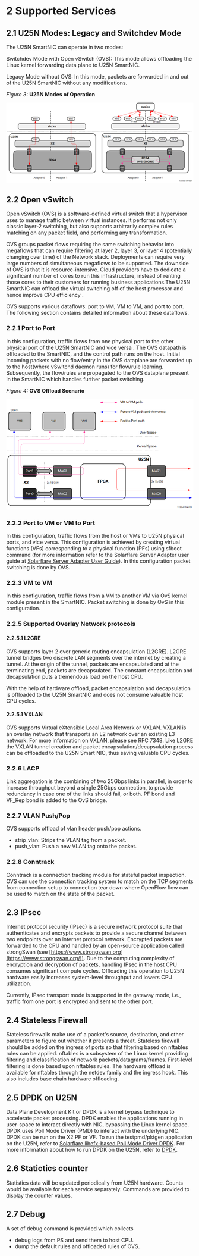 # 2 Supported Services

## 2.1 U25N Modes: Legacy and Switchdev Mode

The U25N SmartNIC can operate in two modes:

Switchdev Mode with Open vSwitch (OVS): This mode allows offloading the Linux kernel forwarding data plane to U25N SmartNIC.

Legacy Mode without OVS: In this mode, packets are forwarded in and out of the U25N SmartNIC without any modifications.

*Figure 3:* **U25N Modes of Operation**

![X25548-091321](./media/nec1631059820936_LowRes.png)

## 2.2 Open vSwitch

Open vSwitch (OVS) is a software-defined virtual switch that a hypervisor uses to manage traffic between virtual instances. It performs not only classic layer-2 switching, but also supports arbitrarily complex rules matching on any packet field, and performing any transformation.

OVS groups packet flows requiring the same switching behavior into megaflows that can require filtering at layer 2, layer 3, or layer 4 (potentially changing over time) of the Network stack. Deployments can require very large numbers of simultaneous megaflows to be supported. The downside of OVS is that it is resource-intensive. Cloud providers have to dedicate a significant number of cores to run this infrastructure, instead of renting those cores to their customers for running business applications.The U25N SmartNIC can offload the virtual switching off of the host processor and hence improve CPU efficiency .

OVS supports various dataflows: port to VM, VM to VM, and port to port. The following section contains detailed information about these dataflows.

### 2.2.1 Port to Port

In this configuration, traffic flows from one physical port to the other physical port of the U25N SmartNIC and vice versa . The OVS datapath is offloaded to the SmartNIC, and the control path runs on the host. Initial incoming packets with no flow/entry in the OVS dataplane are forwarded up to the host(where vSwitchd daemon runs) for flow/rule learning. Subsequently, the flow/rules are propagated to the OVS dataplane present in the SmartNIC which handles further packet switching.

*Figure 4:* **OVS Offload Scenario**

![X25547-090821](./media/tpu1631061219038_LowRes.png)

### 2.2.2 Port to VM or VM to Port

In this configuration, traffic flows from the host or VMs to U25N physical ports, and vice versa. This configuration is achieved by creating virtual functions (VFs) corresponding to a physical function (PFs) using sfboot command (for more information refer to the Solarflare Server Adapter user guide at [Solarflare Server Adapter User Guide](https://www.xilinx.com/support/download/nic-software-and-drivers.html#drivers-software)). In this configuration packet switching is done by OVS.

### 2.2.3 VM to VM

In this configuration, traffic flows from a VM to another VM via OvS kernel module present in the SmartNIC. Packet switching is done by OvS in this configuration.

### 2.2.5 Supported Overlay Network protocols

#### 2.2.5.1 L2GRE

OVS supports layer 2 over generic routing encapsulation (L2GRE). L2GRE tunnel bridges two discrete LAN segments over the internet by creating a tunnel. At the origin of the tunnel, packets are encapsulated and at the terminating end, packets are decapsulated. The constant encapsulation and decapsulation puts a tremendous load on the host CPU.

With the help of hardware offload, packet encapsulation and decapsulation is offloaded to the U25N SmartNIC and does not consume valuable host CPU cycles.

#### 2.2.5.1 VXLAN

OVS supports Virtual eXtensible Local Area Network or VXLAN. VXLAN is an overlay network that transports an L2 network over an existing L3 network. For more information on VXLAN, please see RFC 7348. Like L2GRE the VXLAN tunnel creation and packet encapsulation/decapsulation process can be offloaded to the U25N Smart NIC, thus saving valuable CPU cycles.

### 2.2.6 LACP

Link aggregation is the combining of two 25Gbps links in parallel, in order to increase throughput beyond a single 25Gbps connection, to provide redundancy in case one of the links should fail, or both. PF bond and VF_Rep bond is added to the OvS bridge. 

### 2.2.7 VLAN Push/Pop

OVS supports offload of vlan header push/pop actions. 

- strip_vlan: Strips the VLAN tag from a packet. 
- push_vlan: Push a new VLAN tag onto the packet.

### 2.2.8 Conntrack

Conntrack is a connection tracking module for stateful packet inspection. OVS can use the connection tracking system to match on the TCP segments from connection setup to connection tear down where OpenFlow flow can be used to match on the state of the packet.

## 2.3 IPsec

Internet protocol security (IPsec) is a secure network protocol suite that authenticates and encrypts packets to provide a secure channel between two endpoints over an internet protocol network. Encrypted packets are forwarded to the CPU and handled by an open-source application called strongSwan (see [https://www.strongswan.org](https://www.strongswan.org/)). Due to the computing complexity of encryption and decryption of packets, handling IPsec in the host CPU consumes significant compute cycles. Offloading this operation to U25N hardware easily increases system-level throughput and lowers CPU utilization.

Currently, IPsec transport mode is supported in the gateway mode, i.e., traffic from one port is encrypted and sent to the other port.

## 2.4 Stateless Firewall

Stateless firewalls make use of a  packet's source, destination, and other parameters to figure out whether it presents a threat. Stateless firewall should be added on the ingress of ports so that filtering based on nftables rules can be applied. nftables is a subsystem of the Linux kernel providing filtering and classification of network packets/datagrams/frames.
First-level filtering is done based upon nftables rules. The hardware offload is available for nftables through the netdev family and the ingress hook. This also includes base chain hardware offloading.

## 2.5 DPDK on U25N

Data Plane Development Kit or DPDK is a kernel bypass technique to accelerate packet processing. DPDK enables the applications running in user-space to interact directly with NIC, bypassing the Linux kernel space. DPDK uses Poll Mode Driver (PMD) to interact with the underlying NIC. DPDK can be run on the X2 PF or VF. To run the testpmd/pktgen application on the U25N, refer to [Solarflare libefx-based Poll Mode Driver DPDK](https://doc.dpdk.org/guides/nics/sfc_efx.html#pre-installation-configuration). For more information about how to run DPDK on the U25N, refer to [DPDK](./ug1534-dpdk.html).

## 2.6 Statictics counter

Statistics data will be updated periodically from U25N hardware. Counts would be available for each service separately. Commands are provided to display the counter values.

## 2.7 Debug

A set of debug command is provided which collects

- debug logs from PS and send them to host CPU. 
- dump the default rules and offloaded rules of OVS.